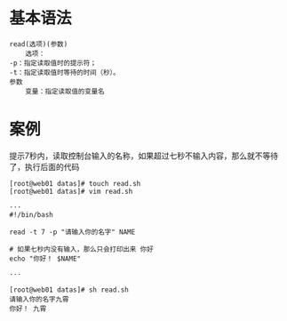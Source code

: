 
# 基本语法


```
read(选项)(参数)
	选项：
-p：指定读取值时的提示符；
-t：指定读取值时等待的时间（秒）。
参数
	变量：指定读取值的变量名
```


# 案例

提示7秒内，读取控制台输入的名称，如果超过七秒不输入内容，那么就不等待了，执行后面的代码


```
[root@web01 datas]# touch read.sh
[root@web01 datas]# vim read.sh 

···
#!/bin/bash

read -t 7 -p "请输入你的名字" NAME

# 如果七秒内没有输入，那么只会打印出来 你好
echo "你好！ $NAME"

···

[root@web01 datas]# sh read.sh 
请输入你的名字九霄
你好！ 九霄


```
